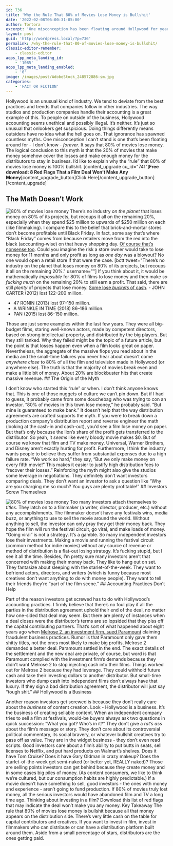 ```yaml
---
id: 736
title: 'Why the Rule That 80% of Movies Lose Money is Bullshit'
date: '2022-02-08T06:00:31-05:00'
author: Tortora
excerpt: 'One misconception has been floating around Hollywood for years. I’d like to explain why the “rule” that 80% of movies lose money is 100% bullshit. '
layout: post
guid: 'http://wordpress.local/?p=736'
permalink: /why-the-rule-that-80-of-movies-lose-money-is-bullshit/
classic-editor-remember:
    - classic-editor
aops_lpp_meta_landing_id:
    - '1085'
aops_lpp_meta_landing_enabled:
    - '0'
image: /images/post/AdobeStock_248572886-sm.jpg
categories:
    - 'FACT OR FICTION'
---
```


Hollywood is an unusual kind of industry. We tend to deviate from the best practices and trends that companies follow in other industries. The way studios and production companies handle their accounting is a great example of this. To people on outside of the business, Hollywood accounting seems unethical and possibly illegal. It’s neither. It’s just so unusual that onlookers get suspicious. Doing things differently means outsiders have no idea what the hell goes on. That ignorance has spawned countless myths. One misconception I can’t stand is one that’s been floating around for - I don’t know - *forever*. It says that 80% of movies lose money. The logical conclusion to this myth is that the 20% of movies that make money somehow cover the losses and make enough money for the distributors to stay in business. I’d like to explain why the “rule” that 80% of movies lose money is 100% bullshit. \[content\_upgrade cu\_id="741"\]**Free download: 8 Red Flags That a Film Deal Won’t Make Any Money**\[content\_upgrade\_button\]Click Here\[/content\_upgrade\_button\]\[/content\_upgrade\]

## The Math Doesn’t Work

 ![80% of movies lose money](http://wordpress.local/wp-content/uploads/2023/05/AdobeStock_178767937-sm.jpg) There’s no industry *on the planet* that loses money on 80% of its projects, but recoups it all on the remaining 20%, especially when they spend $25 million to upwards of $250 million on each (like filmmaking). I compare this to the belief that brick-and-mortar stores don’t become profitable until Black Friday. In fact, some say that’s where “Black Friday” comes from because retailers move from the red into the black (accounting-wise) on that heavy shopping day. [Of course that’s nonsense too](https://www.fool.com/investing/2017/11/24/is-black-friday-still-the-day-retailers-move-from.aspx). Could you imagine the risk a store owner would take to lose money for 11 months and only profit as long as *one day* was a blowout? No one would open a retail store if that were the case. \[bctt tweet="There’s no industry on the planet that loses money on 80% of its projects, but recoups it all on the remaining 20%." username=""\] If you think about it, it would be mathematically *impossible* for 80% of films to lose money and then make *so fucking much* on the remaining 20% to still earn a profit. That said, there are still *plenty* of projects that lose money. [Some lose *buckets* of cash](https://www.finance101.com/movie-flops/). - JOHN CARTER (2012) lost $122–$200 million.
- 47 RONIN (2013) lost $97–$150 million.
- A WRINKLE IN TIME (2018) $86–$186 million.
- PAN (2015) lost $86–$150 million.
 
 Those are just some examples within the last few years. They were all big-budget films, staring well-known actors, made by competent directors, based on strong intellectual property, and distributed by the big players. But they still tanked. Why they failed might be the topic of a future article, but the point is that losses happen even when a film looks great on paper. Nevertheless, the aggregate of the massive flops you read about in the media and the small-time failures you never hear about doesn’t come *anywhere close* to 80% of all the film and television made in Hollywood (or anywhere else). The truth is that the majority of movies break even and make a little bit of money. About 20% are blockbuster hits that create massive revenue. ## The Origin of the Myth

 I don’t know who started this “rule” or when. I don’t think anyone knows that. This is one of those nuggets of culture we can’t pin down. But if I had to guess, it probably came from some douchebag who was trying to con an investor. “80% of movies in this town lose money,” he probably said. “But mine is guaranteed to make bank.” It doesn’t help that the way distribution agreements are crafted supports the myth. If you were to break down a production company’s distribution report and reverse engineer the math (looking at the cash-in and cash-out), you’d see a film lose money on paper. But that’s only because the lion’s share of the profit gets transferred to the distributor. So yeah, it *seems* like every bloody movie makes $0. But of course we know that film and TV make money. Universal, Warner Brothers, and Disney aren’t exactly hurting for profit. Furthermore, I think the industry wants people to believe they suffer from substantial expenses due to a high failure rate. “We work so hard,” they say, “But we only make money on every fifth movie!” This makes it easier to justify high distribution fees to “recover their losses.” Reinforcing the myth might also give the studios some leverage in negotiations. They definitely don’t want investors comparing deals. They don’t want an investor to ask a question like “Why are you charging me so much? You guys are plenty profitable!” ## Investors Screw Themselves

 ![80% of movies lose money](http://wordpress.local/wp-content/uploads/2023/05/AdobeStock_339819790-sm.jpg) Too many investors attach themselves to *titles*. They latch on to a filmmaker (a writer, director, producer, etc.) without any accomplishments. The filmmaker doesn’t have any festivals wins, media buzz, or anything to use to sell the movie around the world. Without anything to sell, the investor can only pray they get their money back. They hope the film will run the festival circuit, go viral, and make loads of money. “Going viral” is not a strategy. It’s a gamble. So many independent investors lose their investments. Making a movie and running the festival circuit (common method for indie movies) without any source of revenue or method of distribution is a flat-out losing strategy. It’s fucking stupid, but I see it all the time. Besides, I’m pretty sure many investors aren’t that concerned with making their money back. They like to hang out on set. They fantasize about sleeping with the starlet-of-the-week. They want to befriend actors, directors, and writers (which is funny because most creatives don’t want anything to do with money people). They want to tell their friends they’re “part of the film scene.” ## Accounting Practices Don’t Help

 Part of the reason investors get screwed has to do with Hollywood’s accounting practices. I firmly believe that there’s no foul play if all the parties in the distribution agreement uphold their end of the deal, no matter how one-sided that deal may seem. But there are plenty of instances when a deal closes were the distributor’s terms are so lopsided that they piss off the capital contributing partners. That’s sort of what happened about eight years ago when [Melrose 2, an investment firm, sued Paramount](https://deadline.com/2013/01/paramount-settles-melrose-2-lawsuit-mission-impossible-transformers-403318/) claiming fraudulent business practices. Rumor is that Paramount only gave them shitty titles, not the ones most likely to make big profits. Melrose 2 demanded a better deal. Paramount settled in the end. The exact details of the settlement and the new deal are private, of course, but word is that Paramount complied with the investment firm’s demands because they didn’t want Melrose 2 to stop injecting cash into their films. Things worked out for Melrose 2 because they had leverage. They could withhold future cash and take their investing dollars to another distributor. But small-time investors who dump cash into independent films don’t always have that luxury. If they sign a bad distribution agreement, the distributor will just say “tough shit.” ## Hollywood is a Business

 Another reason investors get screwed is because they don’t really care about the *business* of content creation. Look - Hollywood is a business. It’s the business of creating sellable content. When an independent company tries to sell a film at festivals, would-be buyers always ask two questions in quick succession: “What you got? Who’s in it?” They don’t give a *rat’s ass* about the film’s message or story. They don’t care about its controversial political commentary, its social bravery, or whatever bullshit creatives try to pass off as value. They are in the widget business - they don’t even read scripts. Good investors care about a film’s ability to put butts in seats, sell licenses to Netflix, and put hard products on Walmart’s shelves. Does it have Tom Cruise? Does it have Gary Oldman in crazy makeup? Does the starlet-of-the-week get semi-naked (or better yet, REALLY naked)? Those are selling points investors can get behind because they create money and in some cases big piles of money. (As content consumers, we like to think we’re cultured, but our consumption habits are highly predictable.) If a movie doesn’t have something to sell, good investors - the ones with money and experience - aren’t going to fund production. If 80% of movies truly lost money, all the serious investors would have abandoned film and TV a long time ago. Thinking about investing in a film? Download this list of red flags that may indicate the deal won’t make you any money. Key Takeaway The rule that 80% of movies lose money is bullshit because all that money appears on the distribution side. There’s very little cash on the table for capital contributors and creatives. If you want to invest in film, invest in filmmakers who can distribute or can have a distribution platform built around them. Aside from a small percentage of stars, distributors are the ones getting paid.